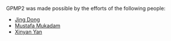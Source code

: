 GPMP2 was made possible by the efforts of the following people:

- [Jing Dong](https://github.com/dongjing3309)
- [Mustafa Mukadam](https://github.com/mhmukadam)
- [Xinyan Yan](https://github.com/XinyanGT)
